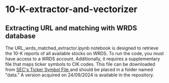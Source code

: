 # 10-K-extractor-and-vectorizer



## Extracting URL and matching with WRDS database

The URL_wrds_matched_extractor.ipynb notebook is designed to retrieve the 10-K reports of all available stocks on WRDS. To run the code, you must have access to a WRDS account. Additionally, it requires a supplementary file that maps ticker symbols to CIK codes. This file can be downloaded from [SEC's Ticker Symbol File ](https://www.sec.gov/include/ticker.txt) and should be placed in a folder named "data." A version acquired on 24/09/2024 is available in the repository.

